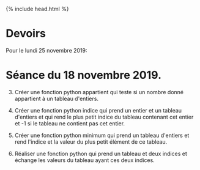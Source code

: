{% include head.html %}

# Devoirs

Pour le lundi 25 novembre 2019:

# Séance du 18 novembre 2019.

3. Créer une fonction python appartient qui teste si un nombre donné appartient à un tableau d'entiers.

4. Créer une fonction python indice qui prend un entier et un tableau d'entiers et qui rend le plus petit indice du tableau contenant cet entier et -1 si le tableau ne contient pas cet entier.

5. Créer une fonction python minimum qui prend un tableau d'entiers et rend l'indice et la valeur du plus petit élément de ce tableau.

6. Réaliser une fonction python qui prend un tableau et deux indices et échange les valeurs du tableau ayant ces deux indices.
